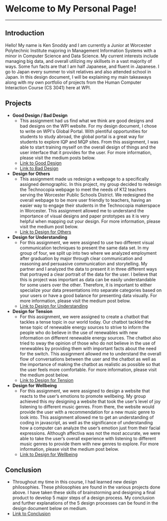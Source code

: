 # Welcome to My Personal Page!
*** 
## Introduction 
Hello! My name is Ken Snoddy and I am currently a Junior at Worcester Polytechnic Institute majoring in Management Information Systems with a minor in Computer Science and Data Science. 
My current interests include managing big data, and overall utilizing my skillsets in a vast majority of ways. 
Some fun facts are that I am half Japanese, and fluent in Japanese. 
I go to Japan every summer to visit relatives and also attended school in Japan. 
In this design document, I will be explaining my main takeaways along with my own portfolio of projects from the Human Computer Interaction Course (CS 3041) here at WPI.

## Projects
- **Good Design / Bad Design**
    - This assignment had us find what we think are good designs and bad designs on the WPI website. For my design document, I chose to write on WPI's Global Portal. With plentiful opportunities for students to study abroad, the global portal is a great way for students to explore IQP and MQP sites. From this assignment, I was able to start training myself on the overall design of things and the user interface that it provides for the user. For more information, please visit the medium posts below.
    - [Link to Good Design](https://medium.com/@kendog95/wpi-good-design-86ae2febe9c4)
    - [Link to Bad Design](https://medium.com/@kendog95/wpi-bad-design-53dca6736d8c)
- **Design for Others**
    - This assignment made us redesign a webpage to a specifically assigned demographic. In this project, my group decided to redesign the Technocopia webpage to meet the needs of K12 teachers serving the Worcester Public Schools District. We redesigned the overall webpage to be more user friendly to teachers, having an easier way to engage their students in the Technocopia makerspace in Worcester. This assignment allowed me to understand the importance of visual designs and paper prototypes as it is very helpful when mapping out your design. For more information, please visit the medium post below.
    - [Link to Design for Others](https://medium.com/@kendog95/design-for-others-df0d936dbd40)
- **Design for Understanding**
    - For this assignment, we were assigned to use two different visual communication techniques to present the same data set. In my group of four, we split up into two where we analyzed employment after graduation by major through clear communication and reasoning and persuasive communication and storytelling. My partner and I analyzed the data to present it in three different ways that portrayed a clear portrait of the data for the user. I believe that this is project was important as data can be easily understandable for some users over the other. Therefore, it is important to either specialize your data presentations into separate categories based on your users or have a good balance for presenting data visually. For more information, please visit the medium post below. 
    - [Link to Design for Understanding](https://cs3041-18b.github.io/designs/datavis_assn.html)
- **Design for Tension**
    - For this assignment, we were assigned to create a chatbot that tackles a tense topic in our world today. Our chatbot tackled the tense topic of renewable energy sources to strive to inform the people who do believe in the use of renewables with new information on different renewable energy sources. The chatbot also tried to sway the opinion of those who do not believe in the use of renewables by providing them with important facts about the need for the switch. This assignment allowed me to understand the overall flow of conversations between the user and the chatbot as well as the importance of making the chatbot as realistic as possible so that the user feels more comfortable. For more information, please visit the medium post below.
    - [Link to Design for Tension]( https://medium.com/@kendog95/design-for-tension-1911845406a1)
- **Design for Wellbeing**
    - For this assignment, we were assigned to design a website that reacts to the user’s emotions to promote wellbeing. My group achieved this my designing a website that took the user’s level of joy listening to different music genres. From there, the website would provide the user with a recommendation for a new music genre to look into. This assignment allowed me to get an understanding of coding in javascript, as well as the significance of understanding how a computer can analyze the user’s emotion just from their facial expressions. Although affectiva was not the most accurate, we were able to take the user’s overall experience with listening to different music genres to provide them with new genres to explore. For more information, please visit the medium post below. 
    - [Link to Design for Wellbeing]( https://medium.com/@kendog95/design-for-wellbeing-60bdd01745e7)
## Conclusion
- Throughout my time in this course, I had learned new design philosophies. These philosophies are found in the various projects done above. I have taken these skills of brainstorming and designing a final product to develop 5 major steps of a design process. My conclusion and further explanations of the 5 design processes can be found in the design document below on medium. 
- [Link to Conclusion]( https://medium.com/@kendog95/design-manifesto-b84324e99018)

